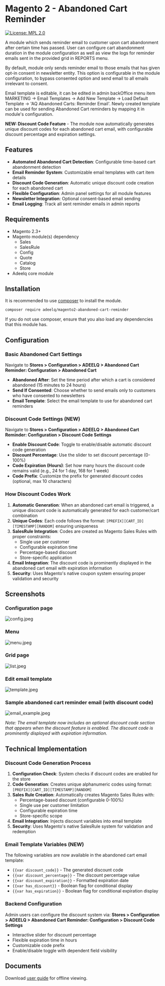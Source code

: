 Magento 2 - Abandoned Cart Reminder
 ======
 
[![License: MPL 2.0](https://img.shields.io/badge/License-MPL%202.0-brightgreen.svg)](LICENSE)

A module which sends reminder email to customer upon cart abandonment after certain time has passed. User can configure cart abandonment duration in the module configuration as well as view the logs for reminder emails sent in the provided grid in REPORTS menu.

By default, module only sends reminder email to those emails that has given opt-in consent in newsletter entity. This option is configurable in the module configuration, to bypass consented option and send email to all emails irrelevant to consent.

Email template is editable, it can be edited in admin backOffice menu item MARKETING -> Email Templates -> Add New Template -> Load Default Template -> 'AQ Abandoned Carts: Reminder Email'. Newly created template can be used for sending Abandoned Cart reminders by mapping it in module's configuration.

**NEW: Discount Code Feature** - The module now automatically generates unique discount codes for each abandoned cart email, with configurable discount percentage and expiration settings.

## Features

- **Automated Abandoned Cart Detection**: Configurable time-based cart abandonment detection
- **Email Reminder System**: Customizable email templates with cart item details
- **Discount Code Generation**: Automatic unique discount code creation for each abandoned cart
- **Flexible Configuration**: Admin panel settings for all module features
- **Newsletter Integration**: Optional consent-based email sending
- **Email Logging**: Track all sent reminder emails in admin reports

## Requirements

- Magento 2.3+
- Magento module(s) dependency
    - Sales
    - SalesRule
    - Config
    - Quote
    - Catalog
    - Store
- Adeelq core module

## Installation

It is recommended to use [composer](https://getcomposer.org) to install the module.

```bash
composer require adeelq/magento2-abandoned-cart-reminder
```
If you do not use composer, ensure that you also load any dependencies that this module has.

## Configuration

### Basic Abandoned Cart Settings
Navigate to **Stores > Configuration > ADEELQ > Abandoned Cart Reminder: Configuration > Abandoned Cart**

- **Abandoned After**: Set the time period after which a cart is considered abandoned (15 minutes to 24 hours)
- **Send If Consented**: Choose whether to send emails only to customers who have consented to newsletters
- **Email Template**: Select the email template to use for abandoned cart reminders

### Discount Code Settings (NEW)
Navigate to **Stores > Configuration > ADEELQ > Abandoned Cart Reminder: Configuration > Discount Code Settings**

- **Enable Discount Code**: Toggle to enable/disable automatic discount code generation
- **Discount Percentage**: Use the slider to set discount percentage (0-100%)
- **Code Expiration (Hours)**: Set how many hours the discount code remains valid (e.g., 24 for 1 day, 168 for 1 week)
- **Code Prefix**: Customize the prefix for generated discount codes (optional, max 10 characters)

### How Discount Codes Work

1. **Automatic Generation**: When an abandoned cart email is triggered, a unique discount code is automatically generated for each customer/cart combination
2. **Unique Codes**: Each code follows the format: `[PREFIX][CART_ID][TIMESTAMP][RANDOM]` ensuring uniqueness
3. **SalesRule Integration**: Codes are created as Magento Sales Rules with proper constraints:
   - Single use per customer
   - Configurable expiration time
   - Percentage-based discount
   - Store-specific application
4. **Email Integration**: The discount code is prominently displayed in the abandoned cart email with expiration information
5. **Security**: Uses Magento's native coupon system ensuring proper validation and security

## Screenshots
### Configuration page
![config.jpeg](config.jpeg)

### Menu
![menu.jpeg](menu.jpeg)

### Grid page
![list.jpeg](list.jpeg)

### Edit email template
![template.jpeg](template.jpeg)

### Sample abandoned cart reminder email (with discount code)
![email_example.jpeg](email_example.jpeg)

*Note: The email template now includes an optional discount code section that appears when the discount feature is enabled. The discount code is prominently displayed with expiration information.*

## Technical Implementation

### Discount Code Generation Process

1. **Configuration Check**: System checks if discount codes are enabled for the store
2. **Code Generation**: Creates unique alphanumeric codes using format: `[PREFIX][CART_ID][TIMESTAMP][RANDOM]`
3. **Sales Rule Creation**: Automatically creates Magento Sales Rules with:
   - Percentage-based discount (configurable 0-100%)
   - Single use per customer limitation
   - Configurable expiration time
   - Store-specific scope
4. **Email Integration**: Injects discount variables into email template
5. **Security**: Uses Magento's native SalesRule system for validation and redemption

### Email Template Variables (NEW)

The following variables are now available in the abandoned cart email template:

- `{{var discount_code}}` - The generated discount code
- `{{var discount_percentage}}` - The discount percentage value
- `{{var discount_expiration}}` - Formatted expiration date
- `{{var has_discount}}` - Boolean flag for conditional display
- `{{var has_expiration}}` - Boolean flag for conditional expiration display

### Backend Configuration

Admin users can configure the discount system via:
**Stores > Configuration > ADEELQ > Abandoned Cart Reminder: Configuration > Discount Code Settings**

- Interactive slider for discount percentage
- Flexible expiration time in hours
- Customizable code prefix
- Enable/disable toggle with dependent field visibility

## Documents

Download [user guide](guide.pdf) for offline viewing.
